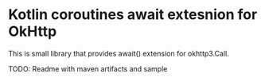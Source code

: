 # Kotlin coroutines await extesnion for OkHttp

This is small library that provides await() extension for okhttp3.Call.

TODO: Readme with maven artifacts and sample 
